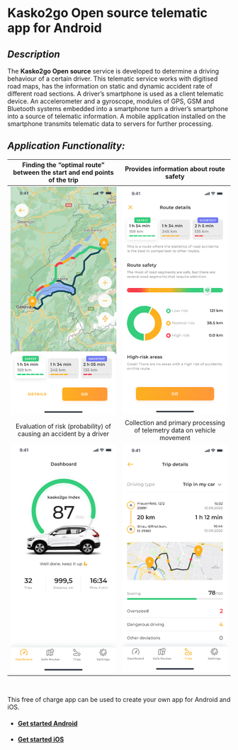 # Kasko2go Open source telematic app for Android


## _Description_
The **Kasko2go Open source** service is developed to determine a driving behaviour of a certain driver. This telematic service works with digitised road maps, has the information on static and dynamic  accident rate of different road sections.
A driver’s smartphone is used as a client telematic device. An accelerometer and a gyroscope, modules of GPS, GSM and Bluetooth systems embedded into a smartphone turn a driver’s smartphone into a source of telematic information. A mobile application installed on the smartphone transmits telematic data to servers for further processing.

## _Application Functionality:_



| Finding the “optimal route” between the start and end points of the trip  | Provides information about route safety |
| :-------------: | :-------------: |
| ![Image text](./Pictures/5.4.jpg)  | ![Image text](./Pictures/5.5a.jpg)  |
| Evaluation of risk (probability) of causing an accident by a driver | Collection and primary processing of telemetry data on vehicle movement |
| ![Image text](./Pictures/2.2.jpg)  | ![Image text](./Pictures/3.1.jpg)  |

<br/>

This free of charge app can be used to create your own app for Android and iOS.


- #### [Get started Android](./Get_started_Android.md) 
- #### [Get started iOS](./Get_started_Android.md) 


 
 
 [git]: <https://github.com/>
 [TSS]: <mailto:info@kasko2go.com>
 [UAPIK]: <https://developers.google.com/maps/documentation/android-sdk/get-api-key>
 [MSDK]: <https://developers.google.com/maps/documentation/android-sdk/start>
 [FB]: <https://firebase.google.com/docs/android/setup#add-config-file>
 [SAA]: <https://github.com/a-akulynichev/md_test/blob/main/Sample_App_%20Android.md>
